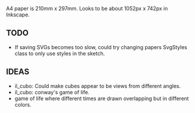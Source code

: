 A4 paper is 210mm x 297mm. Looks to be about 1052px x 742px in Inkscape.

TODO
----
- If saving SVGs becomes too slow, could try changing papers SvgStyles class to only use styles in the sketch.

IDEAS
-----
- il_cubo: Could make cubes appear to be views from different angles.
- il_cubo: conway's game of life.
- game of life where different times are drawn overlapping but in different colors.